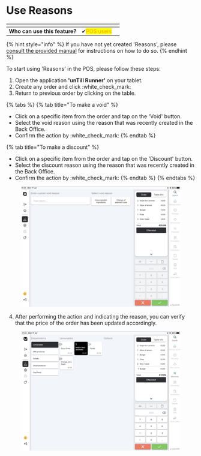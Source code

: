 # Use Reasons

<table data-card-size="large" data-view="cards" data-full-width="true"><thead><tr><th></th><th></th><th></th></tr></thead><tbody><tr><td><strong>Who can use this feature?</strong></td><td><span data-gb-custom-inline data-tag="emoji" data-code="2714">✔</span><mark style="color:orange;">POS users</mark></td><td></td></tr></tbody></table>

{% hint style="info" %}
If you have not yet created 'Reasons', please [consult the provided manual](manage-reasons.md) for instructions on how to do so.
{% endhint %}

To start using 'Reasons' in the POS, please follow these steps:

1. Open the application **'unTill Runner'** on your tablet.
2. Create any order and click :white\_check\_mark:
3. Return to previous order by clicking on the table.

{% tabs %}
{% tab title="To make a void" %}
* Click on a specific item from the order and tap on the 'Void' button.
* Select the void reason using the reason that was recently created in the Back Office.
* Confirm the action by :white\_check\_mark:
{% endtab %}

{% tab title="To make a discount" %}
* Click on a specific item from the order and tap on the 'Discount' button.
* Select the discount reason using the reason that was recently created in the Back Office.
* Confirm the action by :white\_check\_mark:
{% endtab %}
{% endtabs %}

<figure><img src="../../../.gitbook/assets/reason2.jpg" alt="" width="563"><figcaption></figcaption></figure>

4. After performing the action and indicating the reason, you can verify that the price of the order has been updated accordingly.

<figure><img src="../../../.gitbook/assets/reason3.jpg" alt="" width="563"><figcaption></figcaption></figure>

